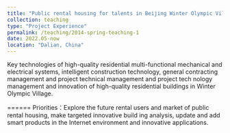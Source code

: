 ```yaml
---
title: "Public rental housing for talents in Beijing Winter Olympic Village"
collection: teaching
type: "Project Experience"
permalink: /teaching/2014-spring-teaching-1
date: 2022.05-now
location: "Dalian, China"
---
```


Key technologies of high-quality residential multi-functional mechanical and electrical systems, intelligent construction technology, 
general contracting management and project technical management and project tech nology management and innovation of high-quality 
residential buildings in Winter Olympic Village.

======
Priorities：Explore the future rental users and market of public rental housing, make targeted innovative build ing analysis, update 
and add smart products in the Internet environment and innovative applications.
